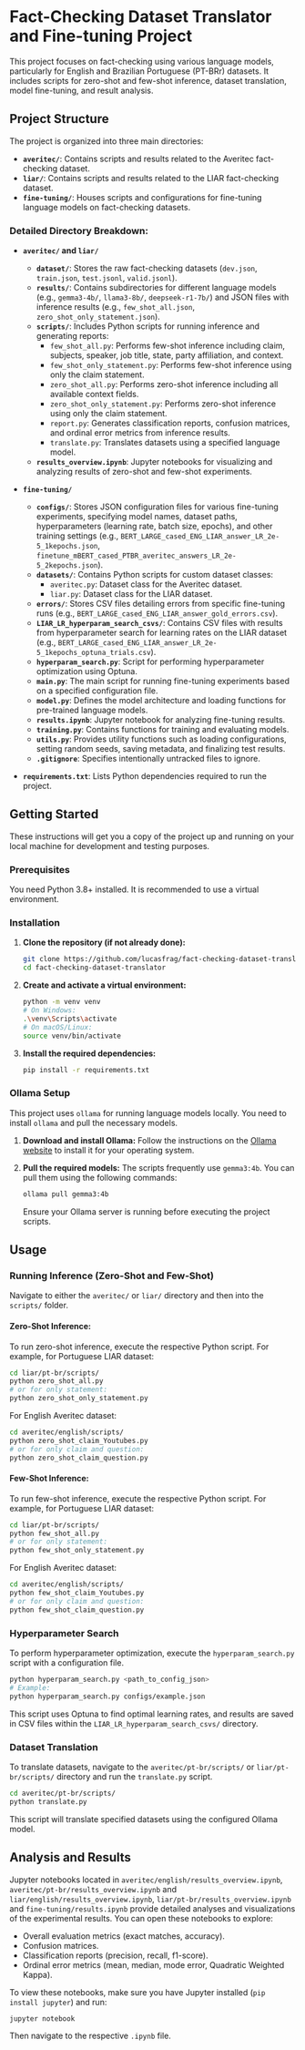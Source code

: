 # Fact-Checking Dataset Translator and Fine-tuning Project

This project focuses on fact-checking using various language models, particularly for English and Brazilian Portuguese (PT-BRr) datasets. It includes scripts for zero-shot and few-shot inference, dataset translation, model fine-tuning, and result analysis.

## Project Structure

The project is organized into three main directories:

  * **`averitec/`**: Contains scripts and results related to the Averitec fact-checking dataset.
  * **`liar/`**: Contains scripts and results related to the LIAR fact-checking dataset.
  * **`fine-tuning/`**: Houses scripts and configurations for fine-tuning language models on fact-checking datasets.

### Detailed Directory Breakdown:

  * **`averitec/` and `liar/`**

      * **`dataset/`**: Stores the raw fact-checking datasets (`dev.json`, `train.json`, `test.jsonl`, `valid.jsonl`).
      * **`results/`**: Contains subdirectories for different language models (e.g., `gemma3-4b/`, `llama3-8b/`, `deepseek-r1-7b/`) and JSON files with inference results (e.g., `few_shot_all.json`, `zero_shot_only_statement.json`).
      * **`scripts/`**: Includes Python scripts for running inference and generating reports:
          * `few_shot_all.py`: Performs few-shot inference including claim, subjects, speaker, job title, state, party affiliation, and context.
          * `few_shot_only_statement.py`: Performs few-shot inference using only the claim statement.
          * `zero_shot_all.py`: Performs zero-shot inference including all available context fields.
          * `zero_shot_only_statement.py`: Performs zero-shot inference using only the claim statement.
          * `report.py`: Generates classification reports, confusion matrices, and ordinal error metrics from inference results.
          * `translate.py`: Translates datasets using a specified language model.
      * **`results_overview.ipynb`**: Jupyter notebooks for visualizing and analyzing results of zero-shot and few-shot experiments.

  * **`fine-tuning/`**

      * **`configs/`**: Stores JSON configuration files for various fine-tuning experiments, specifying model names, dataset paths, hyperparameters (learning rate, batch size, epochs), and other training settings (e.g., `BERT_LARGE_cased_ENG_LIAR_answer_LR_2e-5_1kepochs.json`, `finetune_mBERT_cased_PTBR_averitec_answers_LR_2e-5_2kepochs.json`).
      * **`datasets/`**: Contains Python scripts for custom dataset classes:
          * `averitec.py`: Dataset class for the Averitec dataset.
          * `liar.py`: Dataset class for the LIAR dataset.
      * **`errors/`**: Stores CSV files detailing errors from specific fine-tuning runs (e.g., `BERT_LARGE_cased_ENG_LIAR_answer_gold_errors.csv`).
      * **`LIAR_LR_hyperparam_search_csvs/`**: Contains CSV files with results from hyperparameter search for learning rates on the LIAR dataset (e.g., `BERT_LARGE_cased_ENG_LIAR_answer_LR_2e-5_1kepochs_optuna_trials.csv`).
      * **`hyperparam_search.py`**: Script for performing hyperparameter optimization using Optuna.
      * **`main.py`**: The main script for running fine-tuning experiments based on a specified configuration file.
      * **`model.py`**: Defines the model architecture and loading functions for pre-trained language models.
      * **`results.ipynb`**: Jupyter notebook for analyzing fine-tuning results.
      * **`training.py`**: Contains functions for training and evaluating models.
      * **`utils.py`**: Provides utility functions such as loading configurations, setting random seeds, saving metadata, and finalizing test results.
      * **`.gitignore`**: Specifies intentionally untracked files to ignore.

  * **`requirements.txt`**: Lists Python dependencies required to run the project.

## Getting Started

These instructions will get you a copy of the project up and running on your local machine for development and testing purposes.

### Prerequisites

You need Python 3.8+ installed. It is recommended to use a virtual environment.

### Installation

1.  **Clone the repository (if not already done):**

    ```bash
    git clone https://github.com/lucasfrag/fact-checking-dataset-translator
    cd fact-checking-dataset-translator
    ```

2.  **Create and activate a virtual environment:**

    ```bash
    python -m venv venv
    # On Windows:
    .\venv\Scripts\activate
    # On macOS/Linux:
    source venv/bin/activate
    ```

3.  **Install the required dependencies:**

    ```bash
    pip install -r requirements.txt
    ```

### Ollama Setup

This project uses `ollama` for running language models locally. You need to install `ollama` and pull the necessary models.

1.  **Download and install Ollama:**
    Follow the instructions on the [Ollama website](https://ollama.com/download) to install it for your operating system.

2.  **Pull the required models:**
    The scripts frequently use `gemma3:4b`. You can pull them using the following commands:

    ```bash
    ollama pull gemma3:4b
    ```

    Ensure your Ollama server is running before executing the project scripts.

## Usage

### Running Inference (Zero-Shot and Few-Shot)

Navigate to either the `averitec/` or `liar/` directory and then into the `scripts/` folder.

#### Zero-Shot Inference:

To run zero-shot inference, execute the respective Python script. For example, for Portuguese LIAR dataset:

```bash
cd liar/pt-br/scripts/
python zero_shot_all.py
# or for only statement:
python zero_shot_only_statement.py
```

For English Averitec dataset:

```bash
cd averitec/english/scripts/
python zero_shot_claim_Youtubes.py
# or for only claim and question:
python zero_shot_claim_question.py
```

#### Few-Shot Inference:

To run few-shot inference, execute the respective Python script. For example, for Portuguese LIAR dataset:

```bash
cd liar/pt-br/scripts/
python few_shot_all.py
# or for only statement:
python few_shot_only_statement.py
```

For English Averitec dataset:

```bash
cd averitec/english/scripts/
python few_shot_claim_Youtubes.py
# or for only claim and question:
python few_shot_claim_question.py
```

### Hyperparameter Search

To perform hyperparameter optimization, execute the `hyperparam_search.py` script with a configuration file.

```bash
python hyperparam_search.py <path_to_config_json>
# Example:
python hyperparam_search.py configs/example.json
```

This script uses Optuna to find optimal learning rates, and results are saved in CSV files within the `LIAR_LR_hyperparam_search_csvs/` directory.

### Dataset Translation

To translate datasets, navigate to the `averitec/pt-br/scripts/` or `liar/pt-br/scripts/` directory and run the `translate.py` script.

```bash
cd averitec/pt-br/scripts/
python translate.py
```

This script will translate specified datasets using the configured Ollama model.

## Analysis and Results

Jupyter notebooks located in `averitec/english/results_overview.ipynb`, `averitec/pt-br/results_overview.ipynb` and `liar/english/results_overview.ipynb`, `liar/pt-br/results_overview.ipynb` and `fine-tuning/results.ipynb` provide detailed analyses and visualizations of the experimental results. You can open these notebooks to explore:

  * Overall evaluation metrics (exact matches, accuracy).
  * Confusion matrices.
  * Classification reports (precision, recall, f1-score).
  * Ordinal error metrics (mean, median, mode error, Quadratic Weighted Kappa).

To view these notebooks, make sure you have Jupyter installed (`pip install jupyter`) and run:

```bash
jupyter notebook
```

Then navigate to the respective `.ipynb` file.
